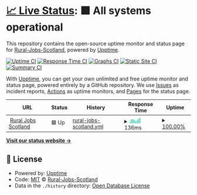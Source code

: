 # [📈 Live Status](https://status.ruraljobsscotland.co.uk): <!--live status--> **🟩 All systems operational**

This repository contains the open-source uptime monitor and status page for [Rural-Jobs-Scotland](https://status.ruraljobsscotland.co.uk), powered by [Upptime](https://github.com/upptime/upptime).

[![Uptime CI](https://github.com/Rural-Jobs-Scotland/upptime/workflows/Uptime%20CI/badge.svg)](https://github.com/Rural-Jobs-Scotland/upptime/actions?query=workflow%3A%22Uptime+CI%22)
[![Response Time CI](https://github.com/Rural-Jobs-Scotland/upptime/workflows/Response%20Time%20CI/badge.svg)](https://github.com/Rural-Jobs-Scotland/upptime/actions?query=workflow%3A%22Response+Time+CI%22)
[![Graphs CI](https://github.com/Rural-Jobs-Scotland/upptime/workflows/Graphs%20CI/badge.svg)](https://github.com/Rural-Jobs-Scotland/upptime/actions?query=workflow%3A%22Graphs+CI%22)
[![Static Site CI](https://github.com/Rural-Jobs-Scotland/upptime/workflows/Static%20Site%20CI/badge.svg)](https://github.com/Rural-Jobs-Scotland/upptime/actions?query=workflow%3A%22Static+Site+CI%22)
[![Summary CI](https://github.com/Rural-Jobs-Scotland/upptime/workflows/Summary%20CI/badge.svg)](https://github.com/Rural-Jobs-Scotland/upptime/actions?query=workflow%3A%22Summary+CI%22)

With [Upptime](https://upptime.js.org), you can get your own unlimited and free uptime monitor and status page, powered entirely by a GitHub repository. We use [Issues](https://github.com/Rural-Jobs-Scotland/upptime/issues) as incident reports, [Actions](https://github.com/Rural-Jobs-Scotland/upptime/actions) as uptime monitors, and [Pages](https://status.ruraljobsscotland.co.uk) for the status page.

<!--start: status pages-->
<!-- This summary is generated by Upptime (https://github.com/upptime/upptime) -->
<!-- Do not edit this manually, your changes will be overwritten -->
<!-- prettier-ignore -->
| URL | Status | History | Response Time | Uptime |
| --- | ------ | ------- | ------------- | ------ |
| <img alt="" src="https://favicons.githubusercontent.com/ruraljobsscotland.co.uk" height="13"> [Rural Jobs Scotland](https://ruraljobsscotland.co.uk) | 🟩 Up | [rural-jobs-scotland.yml](https://github.com/Rural-Jobs-Scotland/upptime/commits/HEAD/history/rural-jobs-scotland.yml) | <details><summary><img alt="Response time graph" src="./graphs/rural-jobs-scotland/response-time-week.png" height="20"> 136ms</summary><br><a href="https://status.ruraljobsscotland.co.uk/history/rural-jobs-scotland"><img alt="Response time 229" src="https://img.shields.io/endpoint?url=https%3A%2F%2Fraw.githubusercontent.com%2FRural-Jobs-Scotland%2Fupptime%2FHEAD%2Fapi%2Frural-jobs-scotland%2Fresponse-time.json"></a><br><a href="https://status.ruraljobsscotland.co.uk/history/rural-jobs-scotland"><img alt="24-hour response time 213" src="https://img.shields.io/endpoint?url=https%3A%2F%2Fraw.githubusercontent.com%2FRural-Jobs-Scotland%2Fupptime%2FHEAD%2Fapi%2Frural-jobs-scotland%2Fresponse-time-day.json"></a><br><a href="https://status.ruraljobsscotland.co.uk/history/rural-jobs-scotland"><img alt="7-day response time 136" src="https://img.shields.io/endpoint?url=https%3A%2F%2Fraw.githubusercontent.com%2FRural-Jobs-Scotland%2Fupptime%2FHEAD%2Fapi%2Frural-jobs-scotland%2Fresponse-time-week.json"></a><br><a href="https://status.ruraljobsscotland.co.uk/history/rural-jobs-scotland"><img alt="30-day response time 229" src="https://img.shields.io/endpoint?url=https%3A%2F%2Fraw.githubusercontent.com%2FRural-Jobs-Scotland%2Fupptime%2FHEAD%2Fapi%2Frural-jobs-scotland%2Fresponse-time-month.json"></a><br><a href="https://status.ruraljobsscotland.co.uk/history/rural-jobs-scotland"><img alt="1-year response time 229" src="https://img.shields.io/endpoint?url=https%3A%2F%2Fraw.githubusercontent.com%2FRural-Jobs-Scotland%2Fupptime%2FHEAD%2Fapi%2Frural-jobs-scotland%2Fresponse-time-year.json"></a></details> | <details><summary><a href="https://status.ruraljobsscotland.co.uk/history/rural-jobs-scotland">100.00%</a></summary><a href="https://status.ruraljobsscotland.co.uk/history/rural-jobs-scotland"><img alt="All-time uptime 100.00%" src="https://img.shields.io/endpoint?url=https%3A%2F%2Fraw.githubusercontent.com%2FRural-Jobs-Scotland%2Fupptime%2FHEAD%2Fapi%2Frural-jobs-scotland%2Fuptime.json"></a><br><a href="https://status.ruraljobsscotland.co.uk/history/rural-jobs-scotland"><img alt="24-hour uptime 100.00%" src="https://img.shields.io/endpoint?url=https%3A%2F%2Fraw.githubusercontent.com%2FRural-Jobs-Scotland%2Fupptime%2FHEAD%2Fapi%2Frural-jobs-scotland%2Fuptime-day.json"></a><br><a href="https://status.ruraljobsscotland.co.uk/history/rural-jobs-scotland"><img alt="7-day uptime 100.00%" src="https://img.shields.io/endpoint?url=https%3A%2F%2Fraw.githubusercontent.com%2FRural-Jobs-Scotland%2Fupptime%2FHEAD%2Fapi%2Frural-jobs-scotland%2Fuptime-week.json"></a><br><a href="https://status.ruraljobsscotland.co.uk/history/rural-jobs-scotland"><img alt="30-day uptime 100.00%" src="https://img.shields.io/endpoint?url=https%3A%2F%2Fraw.githubusercontent.com%2FRural-Jobs-Scotland%2Fupptime%2FHEAD%2Fapi%2Frural-jobs-scotland%2Fuptime-month.json"></a><br><a href="https://status.ruraljobsscotland.co.uk/history/rural-jobs-scotland"><img alt="1-year uptime 100.00%" src="https://img.shields.io/endpoint?url=https%3A%2F%2Fraw.githubusercontent.com%2FRural-Jobs-Scotland%2Fupptime%2FHEAD%2Fapi%2Frural-jobs-scotland%2Fuptime-year.json"></a></details>

<!--end: status pages-->

[**Visit our status website →**](https://status.ruraljobsscotland.co.uk)

## 📄 License

- Powered by: [Upptime](https://github.com/upptime/upptime)
- Code: [MIT](./LICENSE) © [Rural-Jobs-Scotland](https://status.ruraljobsscotland.co.uk)
- Data in the `./history` directory: [Open Database License](https://opendatacommons.org/licenses/odbl/1-0/)
